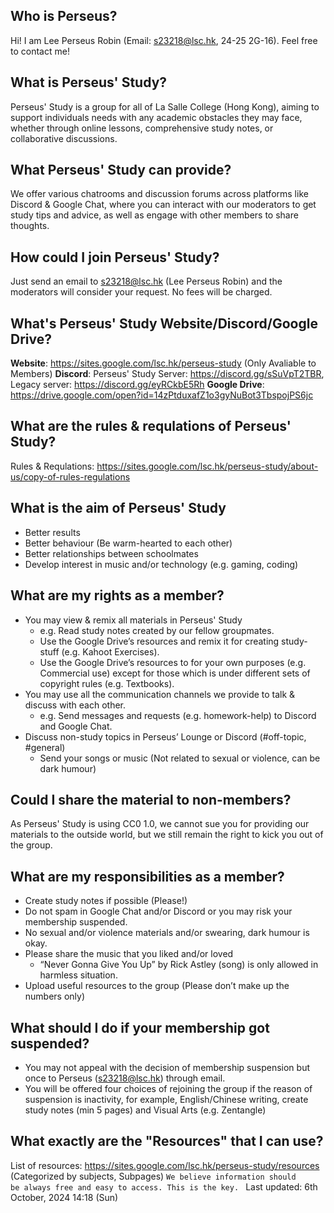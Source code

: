 ## Who is Perseus?
Hi! I am Lee Perseus Robin (Email: s23218@lsc.hk, 24-25 2G-16). Feel free to contact me!
## What is Perseus' Study?
Perseus' Study is a group for all of La Salle College (Hong Kong), aiming to support individuals needs with any academic obstacles they may face, whether through online lessons, comprehensive study notes, or collaborative discussions.
## What Perseus' Study can provide?
We offer various chatrooms and discussion forums across platforms like Discord & Google Chat, where you can interact with our moderators to get study tips and advice, as well as engage with other members to share thoughts. 
## How could I join Perseus' Study?
Just send an email to s23218@lsc.hk (Lee Perseus Robin) and the moderators will consider your request. No fees will be charged.
## What's Perseus' Study Website/Discord/Google Drive?
__Website__: https://sites.google.com/lsc.hk/perseus-study (Only Avaliable to Members)
__Discord__: Perseus' Study Server: https://discord.gg/sSuVpT2TBR, Legacy server: https://discord.gg/eyRCkbE5Rh
__Google Drive__: https://drive.google.com/open?id=14zPtduxafZ1o3gyNuBot3TbspojPS6jc
## What are the rules & requlations of Perseus' Study?
Rules & Requlations: https://sites.google.com/lsc.hk/perseus-study/about-us/copy-of-rules-regulations
## What is the aim of Perseus' Study
- Better results
- Better behaviour (Be warm-hearted to each other)
- Better relationships between schoolmates
- Develop interest in music and/or technology (e.g. gaming, coding)
## What are my rights as a member?
- You may view & remix all materials in Perseus' Study
    - e.g. Read study notes created by our fellow groupmates.
    - Use the Google Drive’s resources and remix it for creating study-stuff (e.g. Kahoot Exercises).
    - Use the Google Drive’s resources to for your own purposes (e.g. Commercial use) except for those which is under different sets of copyright rules (e.g. Textbooks).
- You may use all the communication channels we provide to talk & discuss with each other.
    - e.g. Send messages and requests (e.g. homework-help) to Discord and Google Chat.
- Discuss non-study topics in Perseus’ Lounge or Discord (#off-topic, #general)
    - Send your songs or music (Not related to sexual or violence, can be dark humour)
## Could I share the material to non-members?
As Perseus' Study is using CC0 1.0, we cannot sue you for providing our materials to the outside world, but we still remain the right to kick you out of the group.
## What are my responsibilities as a member?
- Create study notes if possible (Please!)
- Do not spam in Google Chat and/or Discord or you may risk your membership suspended.
- No sexual and/or violence materials and/or swearing, dark humour is okay.
- Please share the music that you liked and/or loved
    - “Never Gonna Give You Up” by Rick Astley (song) is only allowed in harmless situation.
- Upload useful resources to the group (Please don’t make up the numbers only)
## What should I do if your membership got suspended?
- You may not appeal with the decision of membership suspension but once to Perseus (s23218@lsc.hk) through email.
- You will be offered four choices of rejoining the group if the reason of suspension is inactivity, for example, English/Chinese writing, create study notes (min 5 pages) and Visual Arts (e.g. Zentangle)
## What exactly are the "Resources" that I can use?
List of resources: https://sites.google.com/lsc.hk/perseus-study/resources (Categorized by subjects, Subpages)
<code>We believe information should be always free and easy to access. This is the key. </code>
Last updated: 6th October, 2024 14:18 (Sun)
<!-- ##{"script":"<script src='https://blog.meekdai.com/Gmeek/plugins/articletoc.js'></script>"}## -->